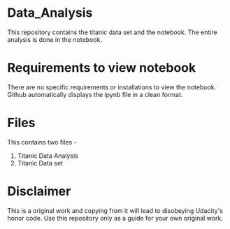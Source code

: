 # Data_Analysis
This repository contains the titanic data set and the notebook.
The entire analysis is done in the notebook.

# Requirements to view notebook
There are no specific requirements or installations to view the notebook. Github
automatically displays the ipynb file in a clean format.

# Files
This contains two files - 
1. Titanic Data Analysis
2. Titanic Data set

# Disclaimer
This is a original work and copying from it will lead to disobeying Udacity's honor code.
Use this repository only as a guide for your own original work.
